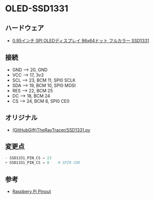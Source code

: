 # OLED-SSD1331

## ハードウェア

* [0.95インチ SPI OLEDディスプレイ 96x64ドット フルカラー SSD1331](https://www.amazon.co.jp/gp/product/B0711RKXB5/)

## 接続

* GND --> 20, GND
* VCC --> 17, 3v3
* SCL --> 23, BCM 11, SPI0 SCLK
* SDA --> 19, BCM 10, SPI0 MOSI
* RES --> 22, BCM 25
* DC  --> 18, BCM 24
* CS  --> 24, BCM 8, SPI0 CE0

## オリジナル

* [(GitHubGift)TheRayTracer/SSD1331.py](https://gist.github.com/TheRayTracer/dd12c498e3ecb9b8b47f)

## 変更点

```python:*.py
- SSD1331_PIN_CS = 23
+ SSD1331_PIN_CS = 8	# SPI0 CD0
```

## 参考

* [Raspbery Pi Pinout](https://pinout.xyz/pinout/spi)
